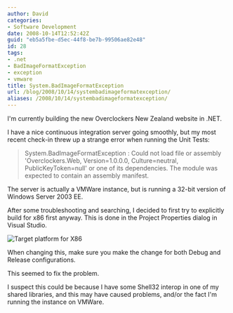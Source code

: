 ```yaml
---
author: David
categories:
- Software Development
date: 2008-10-14T12:52:42Z
guid: "eb5a5fbe-d5ec-44f8-be7b-99506ae82e48"
id: 28
tags:
- .net
- BadImageFormatException
- exception
- vmware
title: System.BadImageFormatException
url: /blog/2008/10/14/systembadimageformatexception/
aliases: /2008/10/14/systembadimageformatexception/
---
```


I'm currently building the new Overclockers New Zealand website in .NET.

I have a nice continuous integration server going smoothly, but my most recent check-in threw up a strange error when running the Unit Tests:

> System.BadImageFormatException : Could not load file or assembly 'Overclockers.Web, Version=1.0.0.0, Culture=neutral, PublicKeyToken=null' or one of its dependencies. The module was expected to contain an assembly manifest.

The server is actually a VMWare instance, but is running a 32-bit version of Windows Server 2003 EE.

After some troubleshooting and searching, I decided to first try to explicitly build for x86 first anyway. This is done in the Project Properties dialog in Visual Studio.

![Target platform for X86](/wp-content/uploads/target-platform-x86.jpg)

When changing this, make sure you make the change for both Debug and Release configurations.

This seemed to fix the problem.

I suspect this could be because I have some Shell32 interop in one of my shared libraries, and this may have caused problems, and/or the fact I'm running the instance on VMWare.
